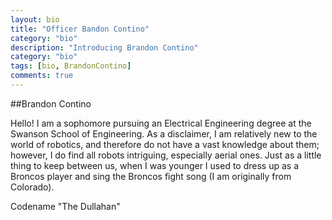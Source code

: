 ```yaml
---
layout: bio
title: "Officer Bandon Contino"
category: "bio"
description: "Introducing Brandon Contino"
category: "bio"
tags: [bio, BrandonContino]
comments: true
---
```


##Brandon Contino


Hello! I am a sophomore pursuing an Electrical Engineering degree
at the Swanson School of Engineering. As a disclaimer, I am relatively new
to the world of robotics, and therefore do not have a vast knowledge about
them; however, I do find all robots intriguing, especially aerial ones.
Just as a little thing to keep between us, when I was younger I used to
dress up as a Broncos player and sing the Broncos fight song (I am
originally from Colorado).

Codename "The Dullahan" 
